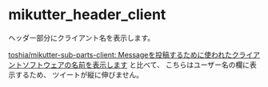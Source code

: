 # mikutter_header_client

ヘッダー部分にクライアント名を表示します。

[toshia/mikutter-sub-parts-client: Messageを投稿するために使われたクライアントソフトウェアの名前を表示します](https://github.com/toshia/mikutter-sub-parts-client)
と比べて、
こちらはユーザー名の欄に表示するため、
ツイートが縦に伸びません。
